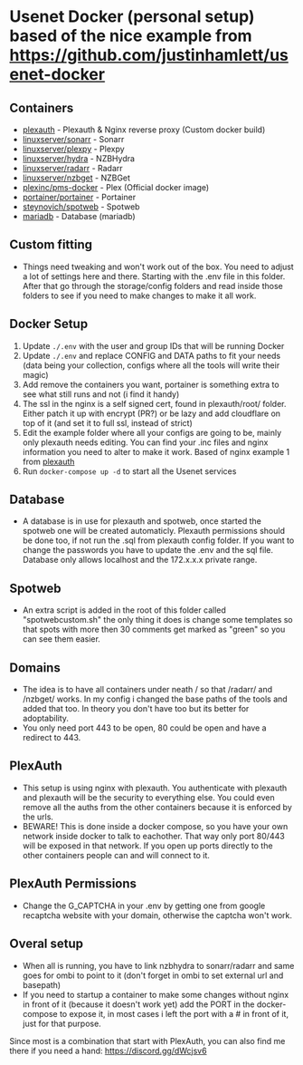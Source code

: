 # Usenet Docker (personal setup) based of the nice example from https://github.com/justinhamlett/usenet-docker

## Containers
* [plexauth](https://github.com/hjone72/PlexAuth) - Plexauth & Nginx reverse proxy (Custom docker build)
* [linuxserver/sonarr](https://github.com/linuxserver/docker-sonarr) - Sonarr
* [linuxserver/plexpy](https://github.com/linuxserver/docker-plexpy) - Plexpy
* [linuxserver/hydra](https://github.com/linuxserver/docker-hydra) - NZBHydra
* [linuxserver/radarr](https://github.com/linuxserver/docker-radarr) - Radarr
* [linuxserver/nzbget](https://github.com/linuxserver/docker-nzbget) - NZBGet
* [plexinc/pms-docker](https://github.com/plexinc/pms-docker) - Plex (Official docker image)
* [portainer/portainer](https://github.com/portainer/portainer) - Portainer
* [steynovich/spotweb](https://github.com/steynovich/docker-spotweb) - Spotweb
* [mariadb](https://hub.docker.com/_/mariadb/) - Database (mariadb)

## Custom fitting
* Things need tweaking and won't work out of the box. You need to adjust a lot of settings here and there. Starting with the .env file in this folder. After that go through the storage/config folders and read inside those folders to see if you need to make changes to make it all work.

## Docker Setup
1. Update `./.env` with the user and group IDs that will be running Docker
2. Update `./.env` and replace CONFIG and DATA paths to fit your needs (data being your collection, configs where all the tools will write their magic)
3. Add remove the containers you want, portainer is something extra to see what still runs and not (i find it handy)
4. The ssl in the nginx is a self signed cert, found in plexauth/root/ folder. Either patch it up with encrypt (PR?) or be lazy and add cloudflare on top of it (and set it to full ssl, instead of strict)
5. Edit the example folder where all your configs are going to be, mainly only plexauth needs editing. You can find your .inc files and nginx information you need to alter to make it work. Based of nginx example 1 from [plexauth](https://github.com/hjone72/PlexAuth/tree/master/nginx_example)
3. Run `docker-compose up -d` to start all the Usenet services

## Database
* A database is in use for plexauth and spotweb, once started the spotweb one will be created automaticly. Plexauth permissions should be done too, if not run the .sql from plexauth config folder. If you want to change the passwords you have to update the .env and the sql file. Database only allows localhost and the 172.x.x.x private range.

## Spotweb
* An extra script is added in the root of this folder called "spotwebcustom.sh" the only thing it does is change some templates so that spots with more then 30 comments get marked as "green" so you can see them easier.

## Domains
* The idea is to have all containers under neath / so that /radarr/ and /nzbget/ works. In my config i changed the base paths of the tools and added that too. In theory you don't have too but its better for adoptability.
* You only need port 443 to be open, 80 could be open and have a redirect to 443. 

## PlexAuth
* This setup is using nginx with plexauth. You authenticate with plexauth and plexauth will be the security to everything else. You could even remove all the auths from the other containers because it is enforced by the urls.
* BEWARE! This is done inside a docker compose, so you have your own network inside docker to talk to eachother. That way only port 80/443 will be exposed in that network. If you open up ports directly to the other containers people can and will connect to it.

## PlexAuth Permissions
* Change the G_CAPTCHA in your .env by getting one from google recaptcha website with your domain, otherwise the captcha won't work.

## Overal setup
* When all is running, you have to link nzbhydra to sonarr/radarr and same goes for ombi to point to it (don't forget in ombi to set external url and basepath) 
* If you need to startup a container to make some changes without nginx in front of it (because it doesn't work yet) add the PORT in the docker-compose to expose it, in most cases i left the port with a # in front of it, just for that purpose.

Since most is a combination that start with PlexAuth, you can also find me there if you need a hand: https://discord.gg/dWcjsv6

